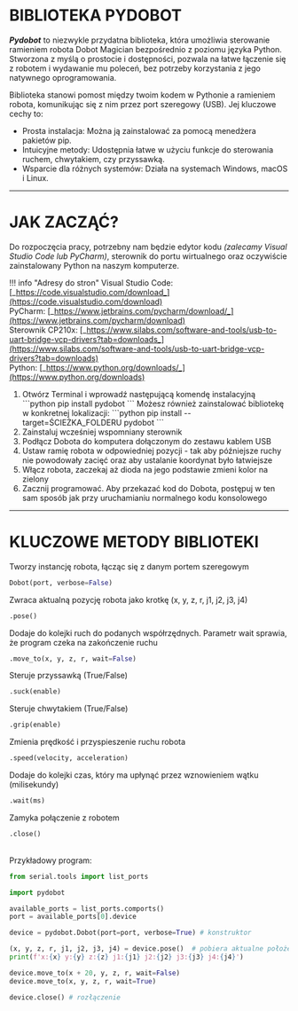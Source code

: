 # BIBLIOTEKA PYDOBOT

***Pydobot*** to niezwykle przydatna biblioteka, która umożliwia sterowanie ramieniem robota Dobot Magician bezpośrednio z poziomu języka Python. Stworzona z myślą o prostocie i dostępności, pozwala na łatwe łączenie się z robotem i wydawanie mu poleceń, bez potrzeby korzystania z jego natywnego oprogramowania.

Biblioteka stanowi pomost między twoim kodem w Pythonie a ramieniem robota, komunikując się z nim przez port szeregowy (USB). Jej kluczowe cechy to:
<ul>
    <li>Prosta instalacja: Można ją zainstalować za pomocą menedżera pakietów pip.</li>
    <li>Intuicyjne metody: Udostępnia łatwe w użyciu funkcje do sterowania ruchem, chwytakiem, czy przyssawką.</li>
    <li>Wsparcie dla różnych systemów: Działa na systemach Windows, macOS i Linux.</li>
</ul>

---

# JAK ZACZĄĆ?

Do rozpoczęcia pracy, potrzebny nam będzie edytor kodu *(zalecamy Visual Studio Code lub PyCharm)*, sterownik do portu wirtualnego oraz oczywiście zainstalowany Python na naszym komputerze.

!!! info "Adresy do stron"
    Visual Studio Code: [_https://code.visualstudio.com/download_](https://code.visualstudio.com/download)<br>
    PyCharm: [_https://www.jetbrains.com/pycharm/download/_](https://www.jetbrains.com/pycharm/download)<br>
    Sterownik CP210x: [_https://www.silabs.com/software-and-tools/usb-to-uart-bridge-vcp-drivers?tab=downloads_](https://www.silabs.com/software-and-tools/usb-to-uart-bridge-vcp-drivers?tab=downloads)<br>
    Python: [_https://www.python.org/downloads/_](https://www.python.org/downloads)<br>

<ol>
    <li>
    Otwórz Terminal i wprowadź następującą komendę instalacyjną
    ```python
    pip install pydobot
    ``` 
    Możesz również zainstalować bibliotekę w konkretnej lokalizacji:
    ```python
    pip install --target=ŚCIEŻKA_FOLDERU pydobot
    ```
    </li>
    <li>Zainstaluj wcześniej wspomniany sterownik</li>
	<li>Podłącz Dobota do komputera dołączonym do zestawu kablem USB</li>
	<li>Ustaw ramię robota w odpowiedniej pozycji - tak aby późniejsze ruchy nie powodowały zacięć oraz aby ustalanie koordynat było łatwiejsze</li>
	<li>Włącz robota, zaczekaj aż dioda na jego podstawie zmieni kolor na zielony</li>
    <li>Zacznij programować. Aby przekazać kod do Dobota, postępuj w ten sam sposób jak przy uruchamianiu normalnego kodu konsolowego</li>
</ol>

---

# KLUCZOWE METODY BIBLIOTEKI

Tworzy instancję robota, łącząc się z danym portem szeregowym
```python
Dobot(port, verbose=False)
```

Zwraca aktualną pozycję robota jako krotkę (x, y, z, r, j1, j2, j3, j4)
```python
.pose()
```

Dodaje do kolejki ruch do podanych współrzędnych. Parametr wait sprawia, że program czeka na zakończenie ruchu
```python
.move_to(x, y, z, r, wait=False)
```

Steruje przyssawką (True/False)
```python
.suck(enable)
```

Steruje chwytakiem (True/False)
```python
.grip(enable)
```

Zmienia prędkość i przyspieszenie ruchu robota
```python
.speed(velocity, acceleration)
```

Dodaje do kolejki czas, który ma upłynąć przez wznowieniem wątku (milisekundy)
```python
.wait(ms)
```

Zamyka połączenie z robotem
```python
.close()
```
<br>
Przykładowy program:

```python linenums="1"
from serial.tools import list_ports

import pydobot

available_ports = list_ports.comports()
port = available_ports[0].device

device = pydobot.Dobot(port=port, verbose=True) # konstruktor

(x, y, z, r, j1, j2, j3, j4) = device.pose()  # pobiera aktualne położenie ramienia robota
print(f'x:{x} y:{y} z:{z} j1:{j1} j2:{j2} j3:{j3} j4:{j4}')

device.move_to(x + 20, y, z, r, wait=False)
device.move_to(x, y, z, r, wait=True)

device.close() # rozłączenie
```
